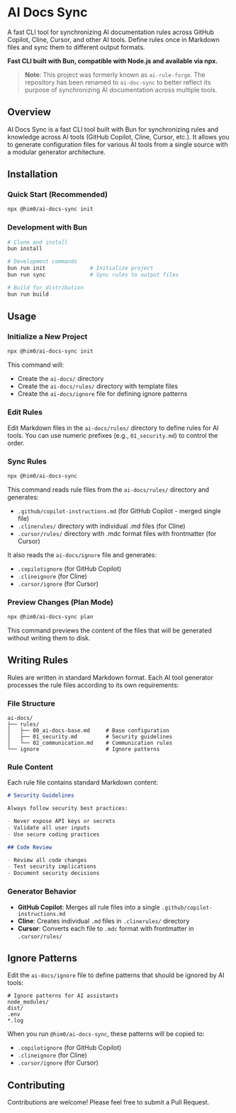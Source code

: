 # AI Docs Sync

A fast CLI tool for synchronizing AI documentation rules across GitHub Copilot, Cline, Cursor, and other AI tools. Define rules once in Markdown files and sync them to different output formats.

**Fast CLI built with Bun, compatible with Node.js and available via npx.**

> **Note**: This project was formerly known as `ai-rule-forge`. The repository has been renamed to `ai-doc-sync` to better reflect its purpose of synchronizing AI documentation across multiple tools.

## Overview

AI Docs Sync is a fast CLI tool built with Bun for synchronizing rules and knowledge across AI tools (GitHub Copilot, Cline, Cursor, etc.).
It allows you to generate configuration files for various AI tools from a single source with a modular generator architecture.

## Installation

### Quick Start (Recommended)

```bash
npx @him0/ai-docs-sync init
```

### Development with Bun

```bash
# Clone and install
bun install

# Development commands
bun run init              # Initialize project
bun run sync              # Sync rules to output files

# Build for distribution
bun run build
```

## Usage

### Initialize a New Project

```bash
npx @him0/ai-docs-sync init
```

This command will:
- Create the `ai-docs/` directory
- Create the `ai-docs/rules/` directory with template files
- Create the `ai-docs/ignore` file for defining ignore patterns

### Edit Rules

Edit Markdown files in the `ai-docs/rules/` directory to define rules for AI tools.
You can use numeric prefixes (e.g., `01_security.md`) to control the order.

### Sync Rules

```bash
npx @him0/ai-docs-sync
```

This command reads rule files from the `ai-docs/rules/` directory and generates:
- `.github/copilot-instructions.md` (for GitHub Copilot - merged single file)
- `.clinerules/` directory with individual .md files (for Cline)
- `.cursor/rules/` directory with .mdc format files with frontmatter (for Cursor)

It also reads the `ai-docs/ignore` file and generates:
- `.copilotignore` (for GitHub Copilot)
- `.clineignore` (for Cline)
- `.cursor/ignore` (for Cursor)

### Preview Changes (Plan Mode)

```bash
npx @him0/ai-docs-sync plan
```

This command previews the content of the files that will be generated without writing them to disk.

## Writing Rules

Rules are written in standard Markdown format. Each AI tool generator processes the rule files according to its own requirements:

### File Structure

```
ai-docs/
├── rules/
│   ├── 00_ai-docs-base.md     # Base configuration
│   ├── 01_security.md         # Security guidelines
│   └── 02_communication.md    # Communication rules
└── ignore                     # Ignore patterns
```

### Rule Content

Each rule file contains standard Markdown content:

```markdown
# Security Guidelines

Always follow security best practices:

- Never expose API keys or secrets
- Validate all user inputs
- Use secure coding practices

## Code Review

- Review all code changes
- Test security implications
- Document security decisions
```

### Generator Behavior

- **GitHub Copilot**: Merges all rule files into a single `.github/copilot-instructions.md`
- **Cline**: Creates individual `.md` files in `.clinerules/` directory
- **Cursor**: Converts each file to `.mdc` format with frontmatter in `.cursor/rules/`

## Ignore Patterns

Edit the `ai-docs/ignore` file to define patterns that should be ignored by AI tools:

```
# Ignore patterns for AI assistants
node_modules/
dist/
.env
*.log
```

When you run `@him0/ai-docs-sync`, these patterns will be copied to:
- `.copilotignore` (for GitHub Copilot)
- `.clineignore` (for Cline)
- `.cursor/ignore` (for Cursor)

## Contributing

Contributions are welcome! Please feel free to submit a Pull Request.
